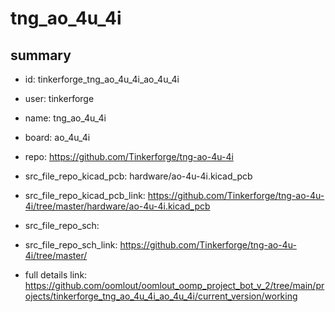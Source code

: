 # tng_ao_4u_4i
 
## summary 
* id: tinkerforge_tng_ao_4u_4i_ao_4u_4i
* user: tinkerforge
* name: tng_ao_4u_4i
* board: ao_4u_4i
* repo: https://github.com/Tinkerforge/tng-ao-4u-4i
* src_file_repo_kicad_pcb: hardware/ao-4u-4i.kicad_pcb
* src_file_repo_kicad_pcb_link: https://github.com/Tinkerforge/tng-ao-4u-4i/tree/master/hardware/ao-4u-4i.kicad_pcb


* src_file_repo_sch: 
* src_file_repo_sch_link: https://github.com/Tinkerforge/tng-ao-4u-4i/tree/master/
* full details link: https://github.com/oomlout/oomlout_oomp_project_bot_v_2/tree/main/projects/tinkerforge_tng_ao_4u_4i_ao_4u_4i/current_version/working  







